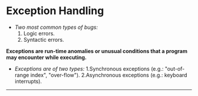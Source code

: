 # Exception Handling

- _Two most common types of bugs:_
	1. Logic errors.
	2. Syntactic errors.


**Exceptions are run-time anomalies or unusual conditions that a program may encounter while executing.**


- _Exceptions are of two types:_
	1.Synchronous exceptions (e.g.: "out-of-range index", "over-flow").
	2.Asynchronous exceptions (e.g.: keyboard interrupts).

---
